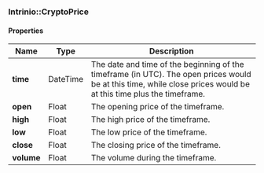 

[//]: # (CLASS:Intrinio::CryptoPrice)

[//]: # (KIND:object)

### Intrinio::CryptoPrice

#### Properties

[//]: # (START_DEFINITION)

Name | Type | Description
------------ | ------------- | -------------
**time** | DateTime | The date and time of the beginning of the timeframe (in UTC). The open prices would be at this time, while close prices would be at this time plus the timeframe. &nbsp;
**open** | Float | The opening price of the timeframe. &nbsp;
**high** | Float | The high price of the timeframe. &nbsp;
**low** | Float | The low price of the timeframe. &nbsp;
**close** | Float | The closing price of the timeframe. &nbsp;
**volume** | Float | The volume during the timeframe. &nbsp;

[//]: # (END_DEFINITION)



